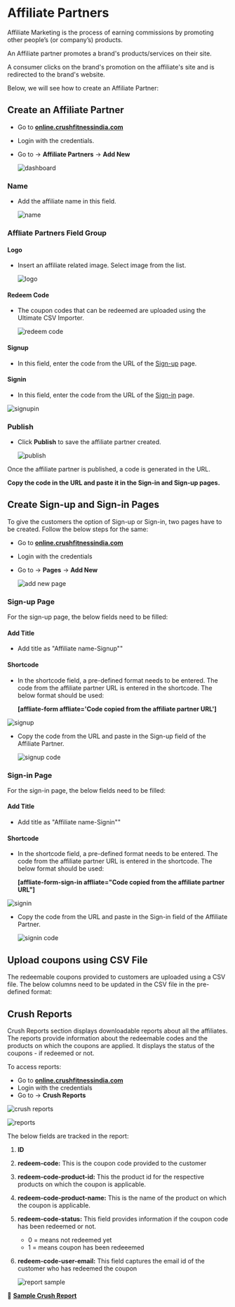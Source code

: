 #   **Affiliate Partners**

Affiliate Marketing is the process of earning commissions by promoting other people’s (or company’s) products. 

An Affiliate partner promotes a brand's products/services on their site.

A consumer clicks on the brand's promotion on the affiliate's site and is redirected to the brand's website.

Below, we will see how to create an Affiliate Partner:


##  **Create an Affiliate Partner**

*   Go to <a href="https://online.crushfitnessindia.com/wp-admin" target="_blank">**online.crushfitnessindia.com**</a>
*   Login with the credentials.
*   Go to -> **Affiliate Partners** -> **Add New**

    ![dashboard](images\Affiliate-Partner\dashboard.jpg)

### **Name**

-   Add the affiliate name in this field.

    ![name](images\Affiliate-Partner\name.jpg)


### **Affliate Partners Field Group**

####    **Logo**

-   Insert an affiliate related image. Select image from the list.

    ![logo](images\Affiliate-Partner\logo.jpg)

####    **Redeem Code**

-   The coupon codes that can be redeemed are uploaded using the Ultimate CSV Importer.

    ![redeem code](images\Affiliate-Partner\redeemcode.jpg)

####    **Signup**

-   In this field, enter the code from the URL of the [Sign-up](#sign-up-page) page.

####    **Signin**

-   In this field, enter the code from the URL of the [Sign-in](#sign-in-page) page.

![signupin](images\Affiliate-Partner\signupin.jpg)


### **Publish**

-   Click **Publish** to save the affiliate partner created.

    ![publish](images\Affiliate-Partner\publish.jpg)

Once the affiliate partner is published, a code is generated in the URL. 

**Copy the code in the URL and paste it in the Sign-in and Sign-up pages.**

##  **Create Sign-up and Sign-in Pages**

To give the customers the option of Sign-up or Sign-in, two pages have to be created. Follow the below steps for the same:

*   Go to <a href="https://online.crushfitnessindia.com/wp-admin" target="_blank">**online.crushfitnessindia.com**</a>
*   Login with the credentials
*   Go to -> **Pages** -> **Add New**

    ![add new page](images\Affiliate-Partner\pageaddnew.jpg)


### **Sign-up Page**

For the sign-up page, the below fields need to be filled:

####    **Add Title**

-   Add title as "Affiliate name-Signup""

####    **Shortcode**

-   In the shortcode field, a pre-defined format needs to be entered. The code from the affiliate partner URL is entered in the shortcode. The below format should be used:

    **[affliate-form affliate='Code copied from the affiliate partner URL']**

![signup](images\Affiliate-Partner\signup.jpg)

-   Copy the code from the URL and paste in the Sign-up field of the Affiliate Partner.

    ![signup code](images\Affiliate-Partner\signupcode.jpg)


### **Sign-in Page**

For the sign-in page, the below fields need to be filled:

####    **Add Title**

-   Add title as "Affiliate name-Signin""

####    **Shortcode**

-   In the shortcode field, a pre-defined format needs to be entered. The code from the affiliate partner URL is entered in the shortcode. The below format should be used:


    **[affliate-form-sign-in affliate="Code copied from the affiliate partner URL"]**

![signin](images\Affiliate-Partner\signin.jpg)  

-   Copy the code from the URL and paste in the Sign-in field of the Affiliate Partner.

    ![signin code](images\Affiliate-Partner\signincode.jpg)


##  **Upload coupons using CSV File**

The redeemable coupons provided to customers are uploaded using a CSV file. The below columns need to be updated in the CSV file in the pre-defined format:

##  **Crush Reports**

Crush Reports section displays downloadable reports about all the affiliates. The reports provide information about the redeemable codes and the products on which the coupons are applied. It displays the status of the coupons - if redeemed or not.

To access reports:

*   Go to <a href="https://online.crushfitnessindia.com/wp-admin" target="_blank">**online.crushfitnessindia.com**</a>
*   Login with the credentials
*   Go to -> **Crush Reports**

![crush reports](images\Affiliate-Partner\crushreports.jpg)

![reports](images\Affiliate-Partner\reports.jpg)

The below fields are tracked in the report:

1.  **ID**
2.  **redeem-code:** This is the coupon code provided to the customer
3.  **redeem-code-product-id:** This the product id for the respective products on which the coupon is applicable.
4.  **redeem-code-product-name:** This is the name of the product on which the coupon is applicable.
5.  **redeem-code-status:** This field provides information if the coupon code has been redeemed or not.

    -   0 = means not redeemed yet
    -   1 = means coupon has been redeeemed

6.  **redeem-code-user-email:** This field captures the email id of the customer who has redeemed the coupon

    ![report sample](images\Affiliate-Partner\reportsample.jpg)

:bookmark: <a href="https://docs.google.com/spreadsheets/d/1Pcw6t6xGXr2EZsd0m1V36IXb2m4ZmjnUMc-gSxW7lLk/edit?usp=sharing" target="_blank">**Sample Crush Report**</a> 